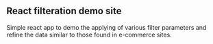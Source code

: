 ## React filteration demo site

Simple react app to demo the applying of various filter parameters and refine the data similar to those found in e-commerce sites.
